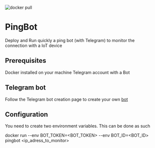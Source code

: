 ![docker pull](https://img.shields.io/docker/pulls/valentinrudloff/pingbot.svg)

# PingBot
Deploy and Run quickly a ping bot (with Telegram) to monitor the connection with a IoT device

## Prerequisites
Docker installed on your machine
Telegram account with a Bot

## Telegram bot
Follow the Telegram bot creation page to create your own [bot](https://core.telegram.org/bots)

## Configuration
You need to create two environment variables. This can be done as such

docker run --env BOT_TOKEN=<BOT_TOKEN> --env BOT_ID=<BOT_ID> pingbot <ip_adress_to_monitor>